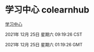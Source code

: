 # 学习中心 colearnhub
[学习中心](http://59.174.25.102:56308/colearnhub/)

2021年 12月 25日 星期六 09:19:26 CST

2021年 12月 25日 星期六 01:19:26 GMT
